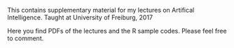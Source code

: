 This contains supplementary material for my lectures on Artifical Intelligence.
Taught at University of Freiburg, 2017

Here you find PDFs of the lectures and the R sample codes.
Please feel free to comment.
